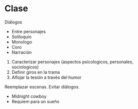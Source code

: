 # Clase

Diálogos
* Entre personajes
* Soliloquio
* Monologo
* Coro
* Narración

1. Caracterizar personajes (aspectos psicologicos, personales, sociologicos)
2. Definir giros en la trama
3. Alfojar la tesión a través del humor

Reemplazar escenas. Evitar diálogos.

* Midnight cowboy
* Requiem para un sueño

